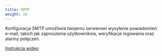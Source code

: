 ```yaml
---
title: SMTP
weight: 16
---
```


 Konfiguracja SMTP umożliwia twojemu serwerowi wysyłanie powiadomień e-mail, takich jak zaproszenia użytkowników, weryfikacje logowania oraz alarmy połączeń.

 [Instrukcja wideo](https://youtu.be/0LyQY1JS4Uc)
